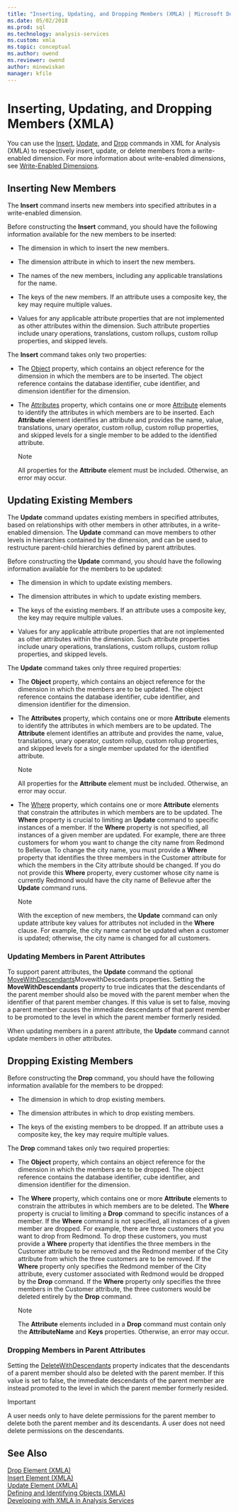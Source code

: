 ```yaml
---
title: "Inserting, Updating, and Dropping Members (XMLA) | Microsoft Docs"
ms.date: 05/02/2018
ms.prod: sql
ms.technology: analysis-services
ms.custom: xmla
ms.topic: conceptual
ms.author: owend
ms.reviewer: owend
author: minewiskan
manager: kfile
---
```

# Inserting, Updating, and Dropping Members (XMLA)
  You can use the [Insert](https://docs.microsoft.com/analysis-services/xmla/xml-elements-commands/insert-element-xmla), [Update](https://docs.microsoft.com/analysis-services/xmla/xml-elements-commands/update-element-xmla), and [Drop](https://docs.microsoft.com/analysis-services/xmla/xml-elements-commands/drop-element-xmla) commands in XML for Analysis (XMLA) to respectively insert, update, or delete members from a write-enabled dimension. For more information about write-enabled dimensions, see [Write-Enabled Dimensions](../../analysis-services/multidimensional-models-olap-logical-dimension-objects/write-enabled-dimensions.md).  
  
## Inserting New Members  
 The **Insert** command inserts new members into specified attributes in a write-enabled dimension.  
  
 Before constructing the **Insert** command, you should have the following information available for the new members to be inserted:  
  
-   The dimension in which to insert the new members.  
  
-   The dimension attribute in which to insert the new members.  
  
-   The names of the new members, including any applicable translations for the name.  
  
-   The keys of the new members. If an attribute uses a composite key, the key may require multiple values.  
  
-   Values for any applicable attribute properties that are not implemented as other attributes within the dimension. Such attribute properties include unary operations, translations, custom rollups, custom rollup properties, and skipped levels.  
  
 The **Insert** command takes only two properties:  
  
-   The [Object](https://docs.microsoft.com/analysis-services/xmla/xml-elements-properties/object-element-xmla) property, which contains an object reference for the dimension in which the members are to be inserted. The object reference contains the database identifier, cube identifier, and dimension identifier for the dimension.  
  
-   The [Attributes](https://docs.microsoft.com/analysis-services/xmla/xml-elements-properties/attributes-element-xmla) property, which contains one or more [Attribute](https://docs.microsoft.com/analysis-services/xmla/xml-elements-properties/attribute-element-xmla) elements to identify the attributes in which members are to be inserted. Each **Attribute** element identifies an attribute and provides the name, value, translations, unary operator, custom rollup, custom rollup properties, and skipped levels for a single member to be added to the identified attribute.  
  
    > [!NOTE]  
    >  All properties for the **Attribute** element must be included. Otherwise, an error may occur.  
  
## Updating Existing Members  
 The **Update** command updates existing members in specified attributes, based on relationships with other members in other attributes, in a write-enabled dimension. The **Update** command can move members to other levels in hierarchies contained by the dimension, and can be used to restructure parent-child hierarchies defined by parent attributes.  
  
 Before constructing the **Update** command, you should have the following information available for the members to be updated:  
  
-   The dimension in which to update existing members.  
  
-   The dimension attributes in which to update existing members.  
  
-   The keys of the existing members. If an attribute uses a composite key, the key may require multiple values.  
  
-   Values for any applicable attribute properties that are not implemented as other attributes within the dimension. Such attribute properties include unary operations, translations, custom rollups, custom rollup properties, and skipped levels.  
  
 The **Update** command takes only three required properties:  
  
-   The **Object** property, which contains an object reference for the dimension in which the members are to be updated. The object reference contains the database identifier, cube identifier, and dimension identifier for the dimension.  
  
-   The **Attributes** property, which contains one or more **Attribute** elements to identify the attributes in which members are to be updated. The **Attribute** element identifies an attribute and provides the name, value, translations, unary operator, custom rollup, custom rollup properties, and skipped levels for a single member updated for the identified attribute.  
  
    > [!NOTE]  
    >  All properties for the **Attribute** element must be included. Otherwise, an error may occur.  
  
-   The [Where](https://docs.microsoft.com/analysis-services/xmla/xml-elements-properties/where-element-xmla) property, which contains one or more **Attribute** elements that constrain the attributes in which members are to be updated. The **Where** property is crucial to limiting an **Update** command to specific instances of a member. If the **Where** property is not specified, all instances of a given member are updated. For example, there are three customers for whom you want to change the city name from Redmond to Bellevue. To change the city name, you must provide a **Where** property that identifies the three members in the Customer attribute for which the members in the City attribute should be changed. If you do not provide this **Where** property, every customer whose city name is currently Redmond would have the city name of Bellevue after the **Update** command runs.  
  
    > [!NOTE]  
    >  With the exception of new members, the **Update** command can only update attribute key values for attributes not included in the **Where** clause. For example, the city name cannot be updated when a customer is updated; otherwise, the city name is changed for all customers.  
  
### Updating Members in Parent Attributes  
 To support parent attributes, the **Update** command the optional [MoveWithDescendants](https://docs.microsoft.com/analysis-services/xmla/xml-elements-properties/movewithdescendants-element-xmla)MovewithDescedants properties. Setting the **MoveWithDescendants** property to true indicates that the descendants of the parent member should also be moved with the parent member when the identifier of that parent member changes. If this value is set to false, moving a parent member causes the immediate descendants of that parent member to be promoted to the level in which the parent member formerly resided.  
  
 When updating members in a parent attribute, the **Update** command cannot update members in other attributes.  
  
## Dropping Existing Members  
 Before constructing the **Drop** command, you should have the following information available for the members to be dropped:  
  
-   The dimension in which to drop existing members.  
  
-   The dimension attributes in which to drop existing members.  
  
-   The keys of the existing members to be dropped. If an attribute uses a composite key, the key may require multiple values.  
  
 The **Drop** command takes only two required properties:  
  
-   The **Object** property, which contains an object reference for the dimension in which the members are to be dropped. The object reference contains the database identifier, cube identifier, and dimension identifier for the dimension.  
  
-   The **Where** property, which contains one or more **Attribute** elements to constrain the attributes in which members are to be deleted. The **Where** property is crucial to limiting a **Drop** command to specific instances of a member. If the **Where** command is not specified, all instances of a given member are dropped. For example, there are three customers that you want to drop from Redmond. To drop these customers, you must provide a **Where** property that identifies the three members in the Customer attribute to be removed and the Redmond member of the City attribute from which the three customers are to be removed. If the **Where** property only specifies the Redmond member of the City attribute, every customer associated with Redmond would be dropped by the **Drop** command. If the **Where** property only specifies the three members in the Customer attribute, the three customers would be deleted entirely by the **Drop** command.  
  
    > [!NOTE]  
    >  The **Attribute** elements included in a **Drop** command must contain only the **AttributeName** and **Keys** properties. Otherwise, an error may occur.  
  
### Dropping Members in Parent Attributes  
 Setting the [DeleteWithDescendants](https://docs.microsoft.com/analysis-services/xmla/xml-elements-properties/deletewithdescendants-element-xmla) property indicates that the descendants of a parent member should also be deleted with the parent member. If this value is set to false, the immediate descendants of the parent member are instead promoted to the level in which the parent member formerly resided.  
  
> [!IMPORTANT]  
>  A user needs only to have delete permissions for the parent member to delete both the parent member and its descendants. A user does not need delete permissions on the descendants.  
  
## See Also  
 [Drop Element &#40;XMLA&#41;](https://docs.microsoft.com/analysis-services/xmla/xml-elements-commands/drop-element-xmla)   
 [Insert Element &#40;XMLA&#41;](https://docs.microsoft.com/analysis-services/xmla/xml-elements-commands/insert-element-xmla)   
 [Update Element &#40;XMLA&#41;](https://docs.microsoft.com/analysis-services/xmla/xml-elements-commands/update-element-xmla)   
 [Defining and Identifying Objects &#40;XMLA&#41;](../../analysis-services/multidimensional-models-scripting-language-assl-xmla/defining-and-identifying-objects-xmla.md)   
 [Developing with XMLA in Analysis Services](../../analysis-services/multidimensional-models-scripting-language-assl-xmla/developing-with-xmla-in-analysis-services.md)  
  
  
